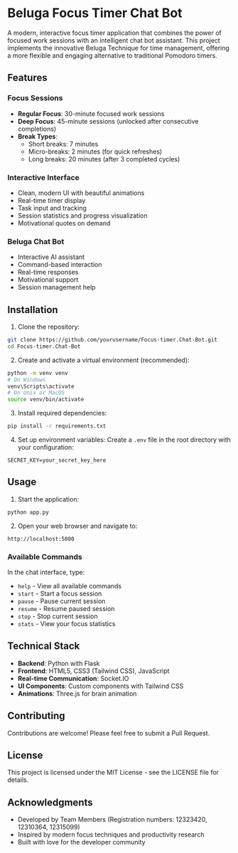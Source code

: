 # Beluga Focus Timer Chat Bot

A modern, interactive focus timer application that combines the power of focused work sessions with an intelligent chat bot assistant. This project implements the innovative Beluga Technique for time management, offering a more flexible and engaging alternative to traditional Pomodoro timers.

## Features

### Focus Sessions
- **Regular Focus**: 30-minute focused work sessions
- **Deep Focus**: 45-minute sessions (unlocked after consecutive completions)
- **Break Types**:
  - Short breaks: 7 minutes
  - Micro-breaks: 2 minutes (for quick refreshes)
  - Long breaks: 20 minutes (after 3 completed cycles)

### Interactive Interface
- Clean, modern UI with beautiful animations
- Real-time timer display
- Task input and tracking
- Session statistics and progress visualization
- Motivational quotes on demand

### Beluga Chat Bot
- Interactive AI assistant
- Command-based interaction
- Real-time responses
- Motivational support
- Session management help

## Installation

1. Clone the repository:
```bash
git clone https://github.com/yourusername/Focus-timer.Chat-Bot.git
cd Focus-timer.Chat-Bot
```

2. Create and activate a virtual environment (recommended):
```bash
python -m venv venv
# On Windows
venv\Scripts\activate
# On Unix or MacOS
source venv/bin/activate
```

3. Install required dependencies:
```bash
pip install -r requirements.txt
```

4. Set up environment variables:
Create a `.env` file in the root directory with your configuration:
```env
SECRET_KEY=your_secret_key_here
```

## Usage

1. Start the application:
```bash
python app.py
```

2. Open your web browser and navigate to:
```
http://localhost:5000
```

### Available Commands
In the chat interface, type:
- `help` - View all available commands
- `start` - Start a focus session
- `pause` - Pause current session
- `resume` - Resume paused session
- `stop` - Stop current session
- `stats` - View your focus statistics

## Technical Stack

- **Backend**: Python with Flask
- **Frontend**: HTML5, CSS3 (Tailwind CSS), JavaScript
- **Real-time Communication**: Socket.IO
- **UI Components**: Custom components with Tailwind CSS
- **Animations**: Three.js for brain animation

## Contributing

Contributions are welcome! Please feel free to submit a Pull Request.

## License

This project is licensed under the MIT License - see the LICENSE file for details.

## Acknowledgments

- Developed by Team Members (Registration numbers: 12323420, 12310364, 12315099)
- Inspired by modern focus techniques and productivity research
- Built with love for the developer community
